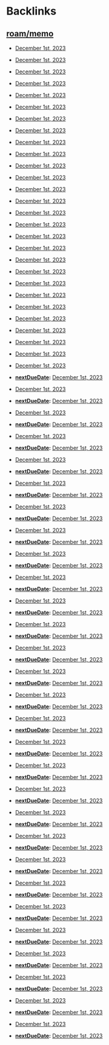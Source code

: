 
# Backlinks
## [roam/memo](<roam/memo.md>)
- [December 1st, 2023](<December 1st, 2023.md>)

- [December 1st, 2023](<December 1st, 2023.md>)

- [December 1st, 2023](<December 1st, 2023.md>)

- [December 1st, 2023](<December 1st, 2023.md>)

- [December 1st, 2023](<December 1st, 2023.md>)

- [December 1st, 2023](<December 1st, 2023.md>)

- [December 1st, 2023](<December 1st, 2023.md>)

- [December 1st, 2023](<December 1st, 2023.md>)

- [December 1st, 2023](<December 1st, 2023.md>)

- [December 1st, 2023](<December 1st, 2023.md>)

- [December 1st, 2023](<December 1st, 2023.md>)

- [December 1st, 2023](<December 1st, 2023.md>)

- [December 1st, 2023](<December 1st, 2023.md>)

- [December 1st, 2023](<December 1st, 2023.md>)

- [December 1st, 2023](<December 1st, 2023.md>)

- [December 1st, 2023](<December 1st, 2023.md>)

- [December 1st, 2023](<December 1st, 2023.md>)

- [December 1st, 2023](<December 1st, 2023.md>)

- [December 1st, 2023](<December 1st, 2023.md>)

- [December 1st, 2023](<December 1st, 2023.md>)

- [December 1st, 2023](<December 1st, 2023.md>)

- [December 1st, 2023](<December 1st, 2023.md>)

- [December 1st, 2023](<December 1st, 2023.md>)

- [December 1st, 2023](<December 1st, 2023.md>)

- [December 1st, 2023](<December 1st, 2023.md>)

- [December 1st, 2023](<December 1st, 2023.md>)

- [December 1st, 2023](<December 1st, 2023.md>)

- [December 1st, 2023](<December 1st, 2023.md>)

- **[nextDueDate](<nextDueDate.md>):** [December 1st, 2023](<December 1st, 2023.md>)

- [December 1st, 2023](<December 1st, 2023.md>)

- **[nextDueDate](<nextDueDate.md>):** [December 1st, 2023](<December 1st, 2023.md>)

- [December 1st, 2023](<December 1st, 2023.md>)

- **[nextDueDate](<nextDueDate.md>):** [December 1st, 2023](<December 1st, 2023.md>)

- [December 1st, 2023](<December 1st, 2023.md>)

- **[nextDueDate](<nextDueDate.md>):** [December 1st, 2023](<December 1st, 2023.md>)

- [December 1st, 2023](<December 1st, 2023.md>)

- **[nextDueDate](<nextDueDate.md>):** [December 1st, 2023](<December 1st, 2023.md>)

- [December 1st, 2023](<December 1st, 2023.md>)

- **[nextDueDate](<nextDueDate.md>):** [December 1st, 2023](<December 1st, 2023.md>)

- [December 1st, 2023](<December 1st, 2023.md>)

- **[nextDueDate](<nextDueDate.md>):** [December 1st, 2023](<December 1st, 2023.md>)

- [December 1st, 2023](<December 1st, 2023.md>)

- **[nextDueDate](<nextDueDate.md>):** [December 1st, 2023](<December 1st, 2023.md>)

- [December 1st, 2023](<December 1st, 2023.md>)

- **[nextDueDate](<nextDueDate.md>):** [December 1st, 2023](<December 1st, 2023.md>)

- [December 1st, 2023](<December 1st, 2023.md>)

- **[nextDueDate](<nextDueDate.md>):** [December 1st, 2023](<December 1st, 2023.md>)

- [December 1st, 2023](<December 1st, 2023.md>)

- **[nextDueDate](<nextDueDate.md>):** [December 1st, 2023](<December 1st, 2023.md>)

- [December 1st, 2023](<December 1st, 2023.md>)

- **[nextDueDate](<nextDueDate.md>):** [December 1st, 2023](<December 1st, 2023.md>)

- [December 1st, 2023](<December 1st, 2023.md>)

- **[nextDueDate](<nextDueDate.md>):** [December 1st, 2023](<December 1st, 2023.md>)

- [December 1st, 2023](<December 1st, 2023.md>)

- **[nextDueDate](<nextDueDate.md>):** [December 1st, 2023](<December 1st, 2023.md>)

- [December 1st, 2023](<December 1st, 2023.md>)

- **[nextDueDate](<nextDueDate.md>):** [December 1st, 2023](<December 1st, 2023.md>)

- [December 1st, 2023](<December 1st, 2023.md>)

- **[nextDueDate](<nextDueDate.md>):** [December 1st, 2023](<December 1st, 2023.md>)

- [December 1st, 2023](<December 1st, 2023.md>)

- **[nextDueDate](<nextDueDate.md>):** [December 1st, 2023](<December 1st, 2023.md>)

- [December 1st, 2023](<December 1st, 2023.md>)

- **[nextDueDate](<nextDueDate.md>):** [December 1st, 2023](<December 1st, 2023.md>)

- [December 1st, 2023](<December 1st, 2023.md>)

- **[nextDueDate](<nextDueDate.md>):** [December 1st, 2023](<December 1st, 2023.md>)

- [December 1st, 2023](<December 1st, 2023.md>)

- **[nextDueDate](<nextDueDate.md>):** [December 1st, 2023](<December 1st, 2023.md>)

- [December 1st, 2023](<December 1st, 2023.md>)

- **[nextDueDate](<nextDueDate.md>):** [December 1st, 2023](<December 1st, 2023.md>)

- [December 1st, 2023](<December 1st, 2023.md>)

- **[nextDueDate](<nextDueDate.md>):** [December 1st, 2023](<December 1st, 2023.md>)

- [December 1st, 2023](<December 1st, 2023.md>)

- **[nextDueDate](<nextDueDate.md>):** [December 1st, 2023](<December 1st, 2023.md>)

- [December 1st, 2023](<December 1st, 2023.md>)

- **[nextDueDate](<nextDueDate.md>):** [December 1st, 2023](<December 1st, 2023.md>)

- [December 1st, 2023](<December 1st, 2023.md>)

- **[nextDueDate](<nextDueDate.md>):** [December 1st, 2023](<December 1st, 2023.md>)

- [December 1st, 2023](<December 1st, 2023.md>)

- **[nextDueDate](<nextDueDate.md>):** [December 1st, 2023](<December 1st, 2023.md>)

- [December 1st, 2023](<December 1st, 2023.md>)

- **[nextDueDate](<nextDueDate.md>):** [December 1st, 2023](<December 1st, 2023.md>)

- [December 1st, 2023](<December 1st, 2023.md>)

- **[nextDueDate](<nextDueDate.md>):** [December 1st, 2023](<December 1st, 2023.md>)

- [December 1st, 2023](<December 1st, 2023.md>)

- **[nextDueDate](<nextDueDate.md>):** [December 1st, 2023](<December 1st, 2023.md>)

